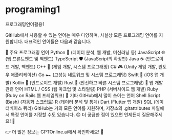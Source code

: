 # programing1
프로그래밍언어활용1



GitHub에서 사용할 수 있는 언어는 매우 다양하며, 사실상 모든 프로그래밍 언어를 지원합니다. 대표적인 언어들은 다음과 같습니다.

🔹 주요 프로그래밍 언어
Python 🐍 (데이터 분석, 웹 개발, 머신러닝 등)
JavaScript 🌐 (웹 프론트엔드 및 백엔드)
TypeScript 🛡️ (JavaScript의 확장판)
Java ☕ (안드로이드 개발, 백엔드)
C++ 🚀 (게임 개발, 시스템 프로그래밍)
C# 🎮 (Unity 게임 개발, 윈도우 애플리케이션)
Go 🏎️ (고성능 네트워크 및 시스템 프로그래밍)
Swift 🍏 (iOS 앱 개발)
Kotlin 📱 (안드로이드 개발)
Rust 🦀 (안전하고 빠른 시스템 프로그래밍)
🔹 웹 개발 관련 언어
HTML / CSS (웹 마크업 및 스타일링)
PHP (서버사이드 웹 개발)
Ruby (Ruby on Rails 웹 프레임워크)
🔹 기타 GitHub에서 많이 쓰이는 언어
Shell Script (Bash) (자동화 스크립트)
R (데이터 분석 및 통계)
Dart (Flutter 앱 개발)
SQL (데이터베이스 쿼리)
GitHub는 거의 모든 언어를 지원하며, 저장소의 .gitattributes 파일에서 특정 언어를 지정할 수도 있습니다. 😊
더 궁금한 점이 있으면 언제든지 질문해주세요! 🚀

👉 더 많은 정보는 GPTOnline.ai에서 확인하세요! 🚀

